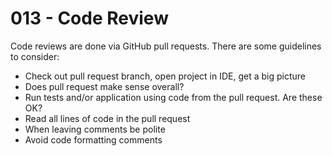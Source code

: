 # 013 - Code Review

Code reviews are done via GitHub pull requests. There are some guidelines to consider:

- Check out pull request branch, open project in IDE, get a big picture
- Does pull request make sense overall?
- Run tests and/or application using code from the pull request. Are these OK? 
- Read all lines of code in the pull request
- When leaving comments be polite
- Avoid code formatting comments
